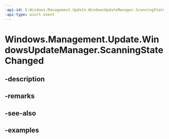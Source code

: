 ```yaml
---
-api-id: E:Windows.Management.Update.WindowsUpdateManager.ScanningStateChanged
-api-type: winrt event
---
```


# Windows.Management.Update.WindowsUpdateManager.ScanningStateChanged

<!--
public event Windows.Foundation.TypedEventHandler<Windows.Management.Update.WindowsUpdateManager,object> ScanningStateChanged;
-->


## -description

## -remarks

## -see-also

## -examples


